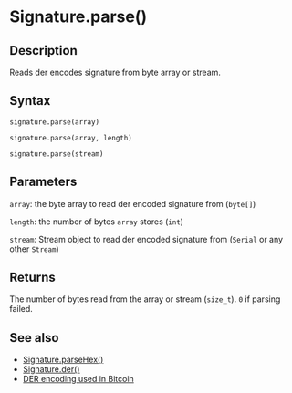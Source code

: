 # Signature.parse()

## Description

Reads der encodes signature from byte array or stream.

## Syntax

`signature.parse(array)`

`signature.parse(array, length)`

`signature.parse(stream)`

## Parameters

`array`: the byte array to read der encoded signature from (`byte[]`)

`length`: the number of bytes `array` stores (`int`)

`stream`: Stream object to read der encoded signature from (`Serial` or any other `Stream`)

## Returns

The number of bytes read from the array or stream (`size_t`). `0` if parsing failed.

## See also

- [Signature.parseHex()](parseHex.md)
- [Signature.der()](der.md)
- [DER encoding used in Bitcoin](https://github.com/bitcoin/bips/blob/master/bip-0066.mediawiki)